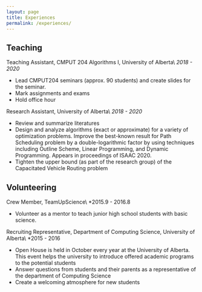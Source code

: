 ```yaml
---
layout: page
title: Experiences
permalink: /experiences/
---
```

## Teaching

Teaching Assistant, CMPUT 204 Algorithms I, University of Alberta\\
*2018 - 2020*
- Lead CMPUT204 seminars (approx. 90 students) and create slides for the seminar.
- Mark assignments and exams
- Hold office hour

Research Assistant, University of Alberta\\
*2018 - 2020*
- Review and summarize literatures
- Design and analyze algorithms (exact or approximate) for a variety of optimization problems. Improve the best-known result for Path Scheduling problem by a double-logarithmic factor by using techniques including Outline Scheme, Linear Programming, and Dynamic Programming. Appears in proceedings of ISAAC 2020.
- Tighten the upper bound (as part of the research group) of the Capacitated Vehicle Routing problem

## Volunteering

Crew Member, TeamUpScience\\
*2015.9 - 2016.8
- Volunteer as a mentor to teach junior high school students with basic science.

Recruiting Representative, Department of Computing Science, University of Alberta\\
*2015 - 2016
- Open House is held in October every year at the University of Alberta. This event helps the university to introduce offered academic programs to the potential students
- Answer questions from students and their parents as a representative of the department of Computing Science
- Create a welcoming atmosphere for new students
